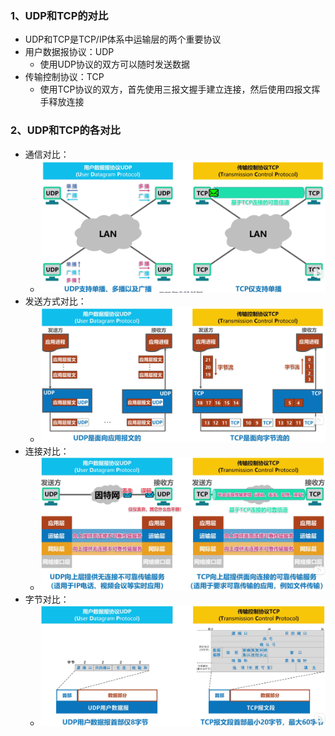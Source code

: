 ### 1、UDP和TCP的对比
+ UDP和TCP是TCP/IP体系中运输层的两个重要协议
+ 用户数据报协议：UDP
	+ 使用UDP协议的双方可以随时发送数据
+ 传输控制协议：TCP
	+ 使用TCP协议的双方，首先使用三报文握手建立连接，然后使用四报文挥手释放连接
### 2、UDP和TCP的各对比
+ 通信对比：
	+ ![换算单位](计算机网络/imgs/5.3(1).png)
+ 发送方式对比：
	+ ![换算单位](计算机网络/imgs/5.3(2).png)
+ 连接对比：
	+ ![换算单位](计算机网络/imgs/5.3(3).png)
+ 字节对比：
	+ ![换算单位](计算机网络/imgs/5.3(4).png)